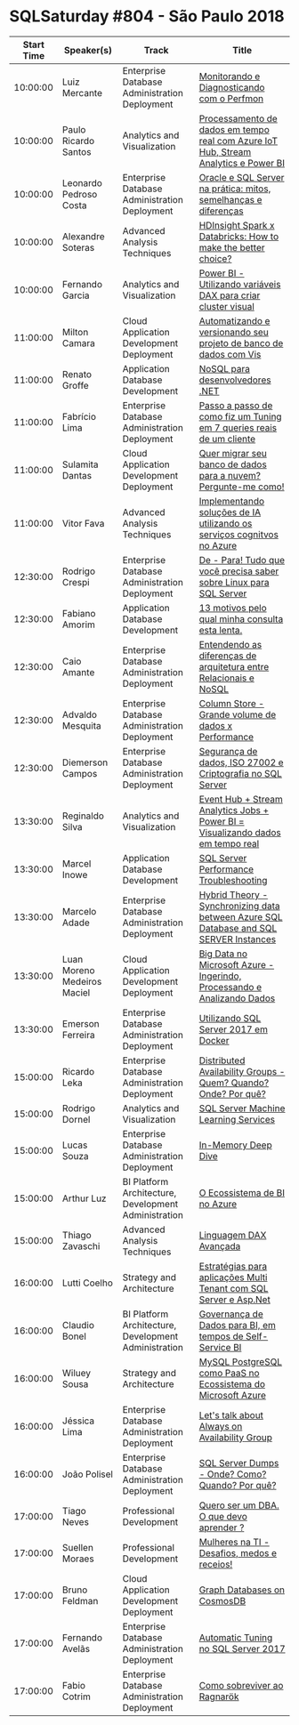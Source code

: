 # SQLSaturday #804 - São Paulo 2018
Start Time|Speaker(s)|Track|Title
---|---|---|---
10:00:00|Luiz Mercante|Enterprise Database Administration  Deployment|[Monitorando e Diagnosticando com o Perfmon](83471.md)
10:00:00|Paulo Ricardo Santos|Analytics and Visualization|[Processamento de dados em tempo real com Azure IoT Hub, Stream Analytics e Power BI](83590.md)
10:00:00|Leonardo Pedroso Costa|Enterprise Database Administration  Deployment|[Oracle e SQL Server na prática: mitos, semelhanças e diferenças](84185.md)
10:00:00|Alexandre Soteras|Advanced Analysis Techniques|[HDInsight Spark x Databricks: How to make the better choice?](84864.md)
10:00:00|Fernando Garcia|Analytics and Visualization|[Power BI - Utilizando variáveis DAX para criar cluster visual](84938.md)
11:00:00|Milton Camara|Cloud Application Development  Deployment|[Automatizando e versionando seu projeto de banco de dados com Vis](84305.md)
11:00:00|Renato Groffe|Application  Database Development|[NoSQL para desenvolvedores .NET](84354.md)
11:00:00|Fabrício Lima|Enterprise Database Administration  Deployment|[Passo a passo de como fiz um Tuning em 7 queries reais de um cliente](84877.md)
11:00:00|Sulamita Dantas|Cloud Application Development  Deployment|[Quer migrar seu banco de dados para a nuvem? Pergunte-me como!](84905.md)
11:00:00|Vitor Fava|Advanced Analysis Techniques|[Implementando soluções de IA utilizando os serviços cognitvos no Azure](85021.md)
12:30:00|Rodrigo Crespi|Enterprise Database Administration  Deployment|[De - Para! Tudo que você precisa saber sobre Linux para SQL Server](83454.md)
12:30:00|Fabiano Amorim|Application  Database Development|[13 motivos pelo qual minha consulta esta lenta.](83456.md)
12:30:00|Caio Amante|Enterprise Database Administration  Deployment|[Entendendo as diferenças de arquitetura entre  Relacionais e NoSQL](83572.md)
12:30:00|Advaldo Mesquita|Enterprise Database Administration  Deployment|[Column Store - Grande volume de dados x Performance](83851.md)
12:30:00|Diemerson Campos|Enterprise Database Administration  Deployment|[Segurança de dados, ISO 27002 e Criptografia no SQL Server](84405.md)
13:30:00|Reginaldo Silva|Analytics and Visualization|[Event Hub + Stream Analytics Jobs + Power BI = Visualizando dados em tempo real](83661.md)
13:30:00|Marcel Inowe|Application  Database Development|[SQL Server Performance Troubleshooting](84364.md)
13:30:00|Marcelo Adade|Enterprise Database Administration  Deployment|[Hybrid Theory - Synchronizing data between Azure SQL Database and  SQL SERVER Instances](84883.md)
13:30:00|Luan Moreno Medeiros Maciel|Cloud Application Development  Deployment|[Big Data no Microsoft Azure - Ingerindo, Processando e Analizando Dados](84996.md)
13:30:00|Emerson Ferreira|Enterprise Database Administration  Deployment|[Utilizando SQL Server 2017 em Docker](85342.md)
15:00:00|Ricardo Leka|Enterprise Database Administration  Deployment|[Distributed Availability Groups - Quem? Quando? Onde? Por quê?](83448.md)
15:00:00|Rodrigo Dornel|Analytics and Visualization|[SQL Server Machine Learning Services](84117.md)
15:00:00|Lucas Souza|Enterprise Database Administration  Deployment|[In-Memory Deep Dive](84229.md)
15:00:00|Arthur Luz|BI Platform Architecture, Development  Administration|[O Ecossistema de BI no Azure](84999.md)
15:00:00|Thiago Zavaschi|Advanced Analysis Techniques|[Linguagem DAX Avançada](86095.md)
16:00:00|Lutti Coelho|Strategy and Architecture|[Estratégias para aplicações Multi Tenant com SQL Server e Asp.Net](83589.md)
16:00:00|Claudio Bonel|BI Platform Architecture, Development  Administration|[Governança de Dados para BI, em tempos de Self-Service BI](83703.md)
16:00:00|Wiluey Sousa|Strategy and Architecture|[MySQL  PostgreSQL como PaaS no Ecossistema do Microsoft Azure](84927.md)
16:00:00|Jéssica Lima|Enterprise Database Administration  Deployment|[Let's talk about Always on Availability Group](84948.md)
16:00:00|João Polisel|Enterprise Database Administration  Deployment|[SQL Server Dumps - Onde? Como? Quando? Por quê?](85004.md)
17:00:00|Tiago Neves|Professional Development|[Quero ser um DBA. O que devo aprender ?](83640.md)
17:00:00|Suellen Moraes|Professional Development|[Mulheres na TI - Desafios, medos e receios!](83711.md)
17:00:00|Bruno Feldman|Cloud Application Development  Deployment|[Graph Databases on CosmosDB](84079.md)
17:00:00|Fernando Avelãs|Enterprise Database Administration  Deployment|[Automatic Tuning no SQL Server 2017](84507.md)
17:00:00|Fabio Cotrim|Enterprise Database Administration  Deployment|[Como sobreviver ao Ragnarök](84766.md)
